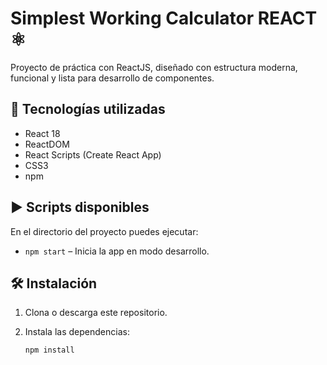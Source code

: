 # Simplest Working Calculator REACT ⚛️

Proyecto de práctica con ReactJS, diseñado con estructura moderna, funcional y lista para desarrollo de componentes.

## 🚀 Tecnologías utilizadas

- React 18
- ReactDOM
- React Scripts (Create React App)
- CSS3
- npm


## ▶️ Scripts disponibles

En el directorio del proyecto puedes ejecutar:

- `npm start` – Inicia la app en modo desarrollo.

## 🛠 Instalación

1. Clona o descarga este repositorio.
2. Instala las dependencias:

   ```bash
   npm install
